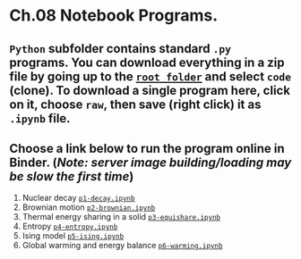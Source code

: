# Ch.08 Notebook Programs. 
## `Python` subfolder contains standard `.py` programs. You can download everything in a zip file by going up to the [`root folder`](https://github.com/com-py/intro) and select `code` (clone). To download a single program here, click on it, choose `raw`, then save (right click) it as  `.ipynb` file.
## Choose a link below to run the program online in Binder. (*Note: server image building/loading may be slow the first time*) 

1. Nuclear decay [`p1-decay.ipynb`](https://mybinder.org/v2/gh/com-py/intro/main?urlpath=tree/ch08/p1-decay.ipynb)
1. Brownian motion [`p2-brownian.ipynb`](https://mybinder.org/v2/gh/com-py/intro/main?urlpath=tree/ch08/p2-brownian.ipynb)
1. Thermal energy sharing in a solid [`p3-equishare.ipynb`](https://mybinder.org/v2/gh/com-py/intro/main?urlpath=tree/ch08/p3-equishare.ipynb)
1. Entropy [`p4-entropy.ipynb`](https://mybinder.org/v2/gh/com-py/intro/main?urlpath=tree/ch08/p4-entropy.ipynb)
1. Ising model [`p5-ising.ipynb`](https://mybinder.org/v2/gh/com-py/intro/main?urlpath=tree/ch08/p5-ising.ipynb)
1. Global warming and energy balance [`p6-warming.ipynb`](https://mybinder.org/v2/gh/com-py/intro/main?urlpath=tree/ch08/p6-warming.ipynb)
 
